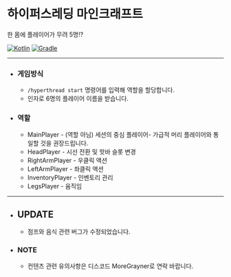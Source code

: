 # 하이퍼스레딩 마인크래프트

한 몸에 플레이어가 무려 5명!?

[![Kotlin](https://img.shields.io/badge/Kotlin-2.0.20-7F52FF.svg?logo=kotlin)](https://kotlinlang.org/)
[![Gradle](https://img.shields.io/badge/Gradle-8.13-02303A.svg?logo=gradle)](https://gradle.org)

---

* ### 게임방식
  * `/hyperthread start` 명령어를 입력해 역할을 할당합니다.
  * 인자로 6명의 플레이어 이름을 받습니다.

* ### 역할
  * MainPlayer - (역할 아님) 세션의 중심 플레이어- 가급적 머리 플레이어와 통일할 것을 권장드립니다.
  * HeadPlayer - 시선 전환 및 핫바 슬롯 변경
  * RightArmPlayer - 우클릭 액션
  * LeftArmPlayer - 좌클릭 액션
  * InventoryPlayer - 인벤토리 관리
  * LegsPlayer - 움직임

---

* ## UPDATE
  * 점프와 음식 관련 버그가 수정되었습니다.

* ### NOTE
  * 컨텐츠 관련 유의사항은 디스코드 MoreGrayner로 연락 바랍니다.
